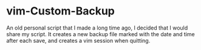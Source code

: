 vim-Custom-Backup
=================

An old personal script that I made a long time ago, I decided that I would share my script. It creates a new backup file marked with the date and time after each save, and creates a vim session when quitting.